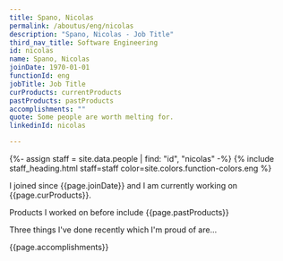 ```yaml
---
title: Spano, Nicolas
permalink: /aboutus/eng/nicolas
description: "Spano, Nicolas - Job Title"
third_nav_title: Software Engineering
id: nicolas
name: Spano, Nicolas
joinDate: 1970-01-01
functionId: eng
jobTitle: Job Title
curProducts: currentProducts
pastProducts: pastProducts
accomplishments: ""
quote: Some people are worth melting for.
linkedinId: nicolas

---
```


{%- assign staff = site.data.people | find: "id", "nicolas" -%}
{% include staff_heading.html staff=staff color=site.colors.function-colors.eng %}

<p>I joined since {{page.joinDate}} and I am currently working on {{page.curProducts}}.</p>

<p>Products I worked on before include {{page.pastProducts}}</p>

<p>Three things I've done recently which I'm proud of are...</p>
{{page.accomplishments}}
